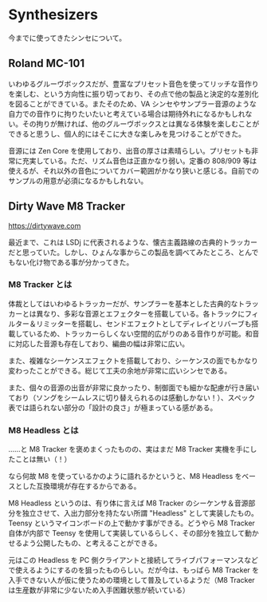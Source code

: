 # Synthesizers

今までに使ってきたシンセについて。

## Roland MC-101

いわゆるグルーヴボックスだが、豊富なプリセット音色を使ってリッチな音作りを楽しむ、という方向性に振り切っており、その点で他の製品と決定的な差別化を図ることができている。またそのため、VA シンセやサンプラー音源のような自力での音作りに拘りたいたいと考えている場合は期待外れになるかもしれない。その拘りが無ければ、他のグルーヴボックスとは異なる体験を楽しむことができると思うし、個人的にはそこに大きな楽しみを見つけることができた。

音源には Zen Core を使用しており、出音の厚さは素晴らしい。プリセットも非常に充実している。ただ、リズム音色は正直かなり弱い。定番の 808/909 等は使えるが、それ以外の音色についてカバー範囲がかなり狭いと感じる。自前でのサンプルの用意が必須になるかもしれない。

## Dirty Wave M8 Tracker

https://dirtywave.com

最近まで、これは LSDj に代表されるような、懐古主義路線の古典的トラッカーだと思っていた。しかし、ひょんな事からこの製品を調べてみたところ、とんでもない化け物である事が分かってきた。

### M8 Tracker とは

体裁としてはいわゆるトラッカーだが、サンプラーを基本とした古典的なトラッカーとは異なり、多彩な音源とエフェクターを搭載している。各トラックにフィルター＆リミッターを搭載し、センドエフェクトとしてディレイとリバーブも搭載しているため、トラッカーらしくない空間的広がりのある音作りが可能。和音に対応した音源も存在しており、編曲の幅は非常に広い。

また、複雑なシーケンスエフェクトを搭載しており、シーケンスの面でもかなり変わったことができる。総じて工夫の余地が非常に広いシンセである。

また、個々の音源の出音が非常に良かったり、制御面でも細かな配慮が行き届いており（ソングをシームレスに切り替えられるのは感動しかない！）、スペック表では語られない部分の「設計の良さ」が極まっている感がある。

### M8 Headless とは

……と M8 Tracker を褒めまくったものの、実はまだ M8 Tracker 実機を手にしたことは無い（！）

なら何故 M8 を使っているかのように語れるかというと、M8 Headless をベースとした互換環境が存在するからである。

M8 Headless というのは、有り体に言えば M8 Tracker のシーケンサ＆音源部分を独立させて、入出力部分を持たない所謂 "Headless" として実装したもの。 Teensy というマイコンボードの上で動かす事ができる。どうやら M8 Tracker 自体が内部で Teensy を使用して実装しているらしく、その部分を独立して動かせるよう公開したもの、と考えることができる。

元はこの Headless を PC 側クライアントと接続してライブパフォーマンスなどで使えるようにするのを狙ったものらしい。だが今は、もっぱら M8 Tracker を入手できない人が仮に使うための環境として普及しているようだ（M8 Tracker は生産数が非常に少ないため入手困難状態が続いている）
